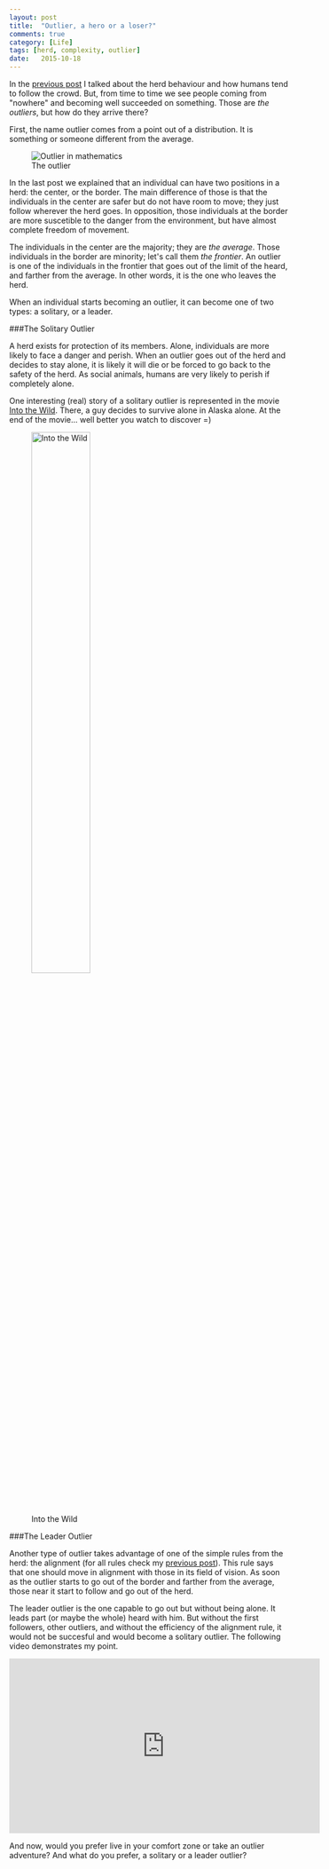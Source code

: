 ```yaml
---
layout: post
title:  "Outlier, a hero or a loser?"
comments: true
category: [Life]
tags: [herd, complexity, outlier]
date:   2015-10-18
---
```


<p class="intro"><span class="dropcap">I</span>n the <a href="http://biancapereira.me/blog/the-herd-behaviour-and-the-comfort-zone/">previous post</a> I talked about the herd behaviour and how humans tend to follow the crowd. But, from time to time we see people coming from "nowhere" and becoming well succeeded on something. Those are <i>the outliers</i>, but how do they arrive there?</p>

First, the name outlier comes from a point out of a distribution. It is something or someone different from the average.

<figure>
  <link rel="img_src" href="http://i0.wp.com/flowingdata.com/wp-content/uploads/2014/09/outlier.gif" />
  <img src="http://i0.wp.com/flowingdata.com/wp-content/uploads/2014/09/outlier.gif" alt="Outlier in mathematics"> 
  <figcaption>The outlier</figcaption> 
</figure>

In the last post we explained that an individual can have two positions in a herd: the center, or the border. The main difference of those is that the individuals in the center are safer but do not have room to move; they just follow wherever the herd goes. In opposition, those individuals at the border are more suscetible to the danger from the environment, but have almost complete freedom of movement.

The individuals in the center are the majority; they are *the average*. Those individuals in the border are minority; let's call them *the frontier*. An outlier is one of the individuals in the frontier that goes out of the limit of the heard, and farther from the average. In other words, it is the one who leaves the herd.

When an individual starts becoming an outlier, it can become one of two types: a solitary, or a leader.

###The Solitary Outlier

A herd exists for protection of its members. Alone, individuals are more likely to face a danger and perish. When an outlier goes out of the herd and decides to stay alone, it is likely it will die or be forced to go back to the safety of the herd. As social animals, humans are very likely to perish if completely alone.

One interesting (real) story of a solitary outlier is represented in the movie [Into the Wild](http://www.imdb.com/title/tt0758758/?ref_=nv_sr_1). There, a guy decides to survive alone in Alaska alone. At the end of the movie... well better you watch to discover =)

<figure>
  <link rel="img_src" href="http://biancapereira.me/assets/img/into-the-wild.jpg" />
  <img src="{{ '/assets/img/into-the-wild.jpg' | prepend: site.baseurl }}" height="50%" alt="Into the Wild"> 
  <figcaption>Into the Wild</figcaption> 
</figure>

###The Leader Outlier

Another type of outlier takes advantage of one of the simple rules from the herd: the alignment (for all rules check my [previous post](http://biancapereira.me/blog/the-herd-behaviour-and-the-comfort-zone/)). This rule says that one should move in alignment with those in its field of vision. As soon as the outlier starts to go out of the border and farther from the average, those near it start to follow and go out of the herd.

The leader outlier is the one capable to go out but without being alone. It leads part (or maybe the whole) heard with him. But without the first followers, other outliers, and without the efficiency of the alignment rule, it would not be succesful and would become a solitary outlier. The following video demonstrates my point.

<center><iframe width="560" height="315" src="https://www.youtube.com/embed/fW8amMCVAJQ?rel=0&amp;showinfo=0" frameborder="0" allowfullscreen></iframe></center>

And now, would you prefer live in your comfort zone or take an outlier adventure? And what do you prefer, a solitary or a leader outlier?